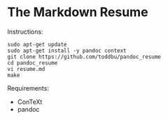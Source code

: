 The Markdown Resume
===================

Instructions:

    sudo apt-get update
    sudo apt-get install -y pandoc context
    git clone https://github.com/toddbu/pandoc_resume
    cd pandoc_resume
    vi resume.md
    make

Requirements:

 * ConTeXt
 * pandoc
